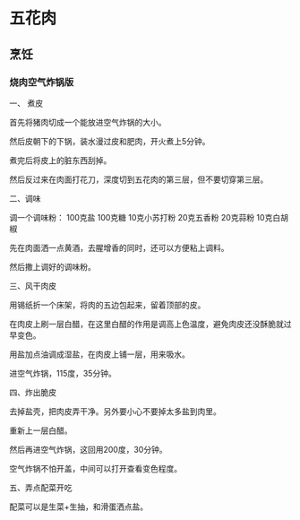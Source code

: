 # 五花肉

## 烹饪

### 烧肉空气炸锅版

一、 煮皮

首先将猪肉切成一个能放进空气炸锅的大小。

然后皮朝下的下锅，装水漫过皮和肥肉，开火煮上5分钟。

煮完后将皮上的脏东西刮掉。

然后反过来在肉面打花刀，深度切到五花肉的第三层，但不要切穿第三层。

二、调味

调一个调味粉：
100克盐
100克糖
10克小苏打粉
20克五香粉
20克蒜粉
10克白胡椒

先在肉面洒一点黄酒，去腥增香的同时，还可以方便粘上调料。

然后撒上调好的调味粉。

三、风干肉皮

用锡纸折一个床架，将肉的五边包起来，留着顶部的皮。

在肉皮上刷一层白醋，在这里白醋的作用是调高上色温度，避免肉皮还没酥脆就过早变色。

用盐加点油调成湿盐，在肉皮上铺一层，用来吸水。

进空气炸锅，115度，35分钟。

四、炸出脆皮

去掉盐壳，把肉皮弄干净。另外要小心不要掉太多盐到肉里。

重新上一层白醋。

然后再进空气炸锅，这回用200度，30分钟。

空气炸锅不怕开盖，中间可以打开查看变色程度。

五、弄点配菜开吃

配菜可以是生菜+生抽，和滑蛋洒点盐。
